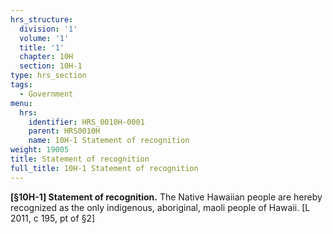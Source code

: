 ```yaml
---
hrs_structure:
  division: '1'
  volume: '1'
  title: '1'
  chapter: 10H
  section: 10H-1
type: hrs_section
tags:
  - Government
menu:
  hrs:
    identifier: HRS_0010H-0001
    parent: HRS0010H
    name: 10H-1 Statement of recognition
weight: 19005
title: Statement of recognition
full_title: 10H-1 Statement of recognition
---
```

**[§10H-1] Statement of recognition.** The Native Hawaiian people are hereby recognized as the only indigenous, aboriginal, maoli people of Hawaii. [L 2011, c 195, pt of §2]